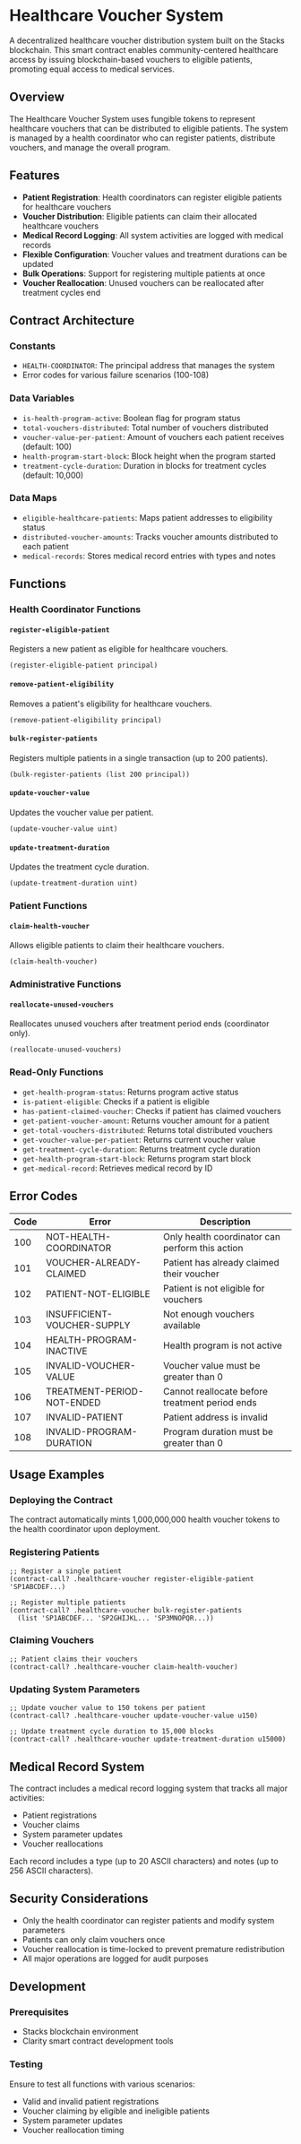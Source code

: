 # Healthcare Voucher System

A decentralized healthcare voucher distribution system built on the Stacks blockchain. This smart contract enables community-centered healthcare access by issuing blockchain-based vouchers to eligible patients, promoting equal access to medical services.

## Overview

The Healthcare Voucher System uses fungible tokens to represent healthcare vouchers that can be distributed to eligible patients. The system is managed by a health coordinator who can register patients, distribute vouchers, and manage the overall program.

## Features

- **Patient Registration**: Health coordinators can register eligible patients for healthcare vouchers
- **Voucher Distribution**: Eligible patients can claim their allocated healthcare vouchers
- **Medical Record Logging**: All system activities are logged with medical records
- **Flexible Configuration**: Voucher values and treatment durations can be updated
- **Bulk Operations**: Support for registering multiple patients at once
- **Voucher Reallocation**: Unused vouchers can be reallocated after treatment cycles end

## Contract Architecture

### Constants
- `HEALTH-COORDINATOR`: The principal address that manages the system
- Error codes for various failure scenarios (100-108)

### Data Variables
- `is-health-program-active`: Boolean flag for program status
- `total-vouchers-distributed`: Total number of vouchers distributed
- `voucher-value-per-patient`: Amount of vouchers each patient receives (default: 100)
- `health-program-start-block`: Block height when the program started
- `treatment-cycle-duration`: Duration in blocks for treatment cycles (default: 10,000)

### Data Maps
- `eligible-healthcare-patients`: Maps patient addresses to eligibility status
- `distributed-voucher-amounts`: Tracks voucher amounts distributed to each patient
- `medical-records`: Stores medical record entries with types and notes

## Functions

### Health Coordinator Functions

#### `register-eligible-patient`
Registers a new patient as eligible for healthcare vouchers.
```clarity
(register-eligible-patient principal)
```

#### `remove-patient-eligibility`
Removes a patient's eligibility for healthcare vouchers.
```clarity
(remove-patient-eligibility principal)
```

#### `bulk-register-patients`
Registers multiple patients in a single transaction (up to 200 patients).
```clarity
(bulk-register-patients (list 200 principal))
```

#### `update-voucher-value`
Updates the voucher value per patient.
```clarity
(update-voucher-value uint)
```

#### `update-treatment-duration`
Updates the treatment cycle duration.
```clarity
(update-treatment-duration uint)
```

### Patient Functions

#### `claim-health-voucher`
Allows eligible patients to claim their healthcare vouchers.
```clarity
(claim-health-voucher)
```

### Administrative Functions

#### `reallocate-unused-vouchers`
Reallocates unused vouchers after treatment period ends (coordinator only).
```clarity
(reallocate-unused-vouchers)
```

### Read-Only Functions

- `get-health-program-status`: Returns program active status
- `is-patient-eligible`: Checks if a patient is eligible
- `has-patient-claimed-voucher`: Checks if patient has claimed vouchers
- `get-patient-voucher-amount`: Returns voucher amount for a patient
- `get-total-vouchers-distributed`: Returns total distributed vouchers
- `get-voucher-value-per-patient`: Returns current voucher value
- `get-treatment-cycle-duration`: Returns treatment cycle duration
- `get-health-program-start-block`: Returns program start block
- `get-medical-record`: Retrieves medical record by ID

## Error Codes

| Code | Error | Description |
|------|-------|-------------|
| 100 | NOT-HEALTH-COORDINATOR | Only health coordinator can perform this action |
| 101 | VOUCHER-ALREADY-CLAIMED | Patient has already claimed their voucher |
| 102 | PATIENT-NOT-ELIGIBLE | Patient is not eligible for vouchers |
| 103 | INSUFFICIENT-VOUCHER-SUPPLY | Not enough vouchers available |
| 104 | HEALTH-PROGRAM-INACTIVE | Health program is not active |
| 105 | INVALID-VOUCHER-VALUE | Voucher value must be greater than 0 |
| 106 | TREATMENT-PERIOD-NOT-ENDED | Cannot reallocate before treatment period ends |
| 107 | INVALID-PATIENT | Patient address is invalid |
| 108 | INVALID-PROGRAM-DURATION | Program duration must be greater than 0 |

## Usage Examples

### Deploying the Contract
The contract automatically mints 1,000,000,000 health voucher tokens to the health coordinator upon deployment.

### Registering Patients
```clarity
;; Register a single patient
(contract-call? .healthcare-voucher register-eligible-patient 'SP1ABCDEF...)

;; Register multiple patients
(contract-call? .healthcare-voucher bulk-register-patients 
  (list 'SP1ABCDEF... 'SP2GHIJKL... 'SP3MNOPQR...))
```

### Claiming Vouchers
```clarity
;; Patient claims their vouchers
(contract-call? .healthcare-voucher claim-health-voucher)
```

### Updating System Parameters
```clarity
;; Update voucher value to 150 tokens per patient
(contract-call? .healthcare-voucher update-voucher-value u150)

;; Update treatment cycle duration to 15,000 blocks
(contract-call? .healthcare-voucher update-treatment-duration u15000)
```

## Medical Record System

The contract includes a medical record logging system that tracks all major activities:
- Patient registrations
- Voucher claims
- System parameter updates
- Voucher reallocations

Each record includes a type (up to 20 ASCII characters) and notes (up to 256 ASCII characters).

## Security Considerations

- Only the health coordinator can register patients and modify system parameters
- Patients can only claim vouchers once
- Voucher reallocation is time-locked to prevent premature redistribution
- All major operations are logged for audit purposes

## Development

### Prerequisites
- Stacks blockchain environment
- Clarity smart contract development tools

### Testing
Ensure to test all functions with various scenarios:
- Valid and invalid patient registrations
- Voucher claiming by eligible and ineligible patients
- System parameter updates
- Voucher reallocation timing
